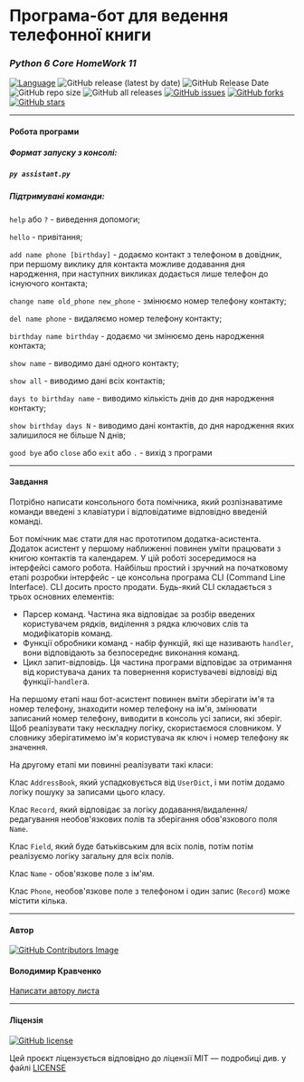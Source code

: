 # Програма-бот для ведення телефонної книги

### *Python 6 Core HomeWork 11*

[![Language](https://img.shields.io/badge/language-python-blue)](https://www.python.org)
![GitHub release (latest by date)](https://img.shields.io/github/v/release/VlodyaKr/Python-6-Core-HomeWork-11?style=plastic)
![GitHub Release Date](https://img.shields.io/github/release-date/VlodyaKr/Python-6-Core-HomeWork-11?color=blue&style=plastic)
![GitHub repo size](https://img.shields.io/github/repo-size/VlodyaKr/Python-6-Core-HomeWork-11?style=plastic)
![GitHub all releases](https://img.shields.io/github/downloads/VlodyaKr/Python-6-Core-HomeWork-11/total?color=cyan&style=plastic)
[![GitHub issues](https://img.shields.io/github/issues/VlodyaKr/Python-6-Core-HomeWork-11?style=plastic)](https://github.com/VlodyaKr/Python-6-Core-HomeWork-11/issues)
[![GitHub forks](https://img.shields.io/github/forks/VlodyaKr/Python-6-Core-HomeWork-11?style=plastic)](https://github.com/VlodyaKr/Python-6-Core-HomeWork-11/network)
[![GitHub stars](https://img.shields.io/github/stars/VlodyaKr/Python-6-Core-HomeWork-11?style=plastic)](https://github.com/VlodyaKr/Python-6-Core-HomeWork-11/stargazers)
___
#### Робота програми

##### Формат запуску з консолі:
##### ***`py assistant.py`***

##### Підтримувані команди:

`help` або `?` - виведення допомоги;

`hello` - привітання;

`add name phone [birthday]` - додаємо контакт з телефоном в довідник, при першому виклику для контакта можливе додавання дня народження, при наступних викликах додається лише телефон до існуючого контакта;

`change name old_phone new_phone` - змінюємо номер телефону контакту;

`del name phone` - видаляємо номер телефону контакту;

`birthday name birthday` - додаємо чи змінюємо день народження контакта;

`show name` - виводимо дані одного контакту;

`show all` - виводимо дані всіх контактів;

`days to birthday name` - виводимо кількість днів до дня народження контакту;

`show birthday days N` - виводимо дані контактів, до дня народження яких залишилося не більше N днів;

`good bye` або `close` або `exit` або `.` - вихід з програми

___
#### Завдання
Потрібно написати консольного бота помічника, який розпізнаватиме команди введені з клавіатури і відповідатиме відповідно введеній команді.

Бот помічник має стати для нас прототипом додатка-асистента. Додаток асистент у першому наближенні повинен уміти працювати з книгою контактів та календарем. У цій роботі зосередимося на інтерфейсі самого робота. Найбільш простий і зручний на початковому етапі розробки інтерфейс - це консольна програма CLI (Command Line Interface). CLI досить просто продати. Будь-який CLI складається з трьох основних елементів:
- Парсер команд. Частина яка відповідає за розбір введених користувачем рядків, виділення з рядка ключових слів та модифікаторів команд.
- Функції обробники команд - набір функцій, які ще називають `handler`, вони відповідають за безпосереднє виконання команд.
- Цикл запит-відповідь. Ця частина програми відповідає за отримання від користувача даних та повернення користувачеві відповіді від функції-`handler`а.

На першому етапі наш бот-асистент повинен вміти зберігати ім'я та номер телефону, знаходити номер телефону на ім'я, змінювати записаний номер телефону, виводити в консоль усі записи, які зберіг. Щоб реалізувати таку нескладну логіку, скористаємося словником. У словнику зберігатимемо ім'я користувача як ключ і номер телефону як значення.

На другому етапі ми повинні реалізувати такі класи:

Клас `AddressBook`, який успадковується від `UserDict`, і ми потім додамо логіку пошуку за записами цього класу.

Клас `Record`, який відповідає за логіку додавання/видалення/редагування необов'язкових полів та зберігання обов'язкового поля `Name`.

Клас `Field`, який буде батьківським для всіх полів, потім потім реалізуємо логіку загальну для всіх полів.

Клас `Name` - обов'язкове поле з ім'ям.

Клас `Phone`, необов'язкове поле з телефоном і один запис (`Record`) може містити кілька.
___
#### Автор
[![GitHub Contributors Image](https://contrib.rocks/image?repo=VlodyaKr/Python-6-Core-HomeWork-11)](https://github.com/VlodyaKr)

#### Володимир Кравченко
[Написати автору листа](mailto:vlodya@gmail.com?subject=Python-6-Core-HomeWork-11)
___
#### Ліцензія
[![GitHub license](https://img.shields.io/github/license/VlodyaKr/Python-6-Core-HomeWork-11?style=plastic)](https://github.com/VlodyaKr/Python-6-Core-HomeWork-11/blob/main/LICENSE)

Цей проєкт ліцензується відповідно до ліцензії MIT — подробиці див. у файлі [LICENSE](https://github.com/VlodyaKr/Python-6-Core-HomeWork-11/blob/main/LICENSE)
